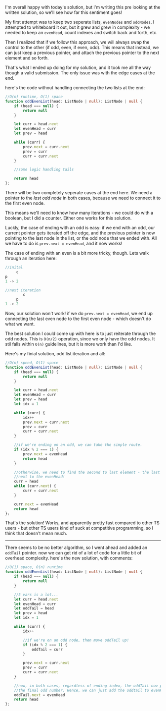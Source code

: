 I'm overall happy with today's solution, but I'm writing this pre looking at the written solution, so we'll see how far this sentiment goes!

My first attempt was to keep two seperate lists, `evenNodes` and `oddNodes`. I attempted to whiteboard it out, but it grew and grew in complexity - we needed to keep an `evenHead`, count indexes and switch back and forth, etc.

Then I realized that if we follow this approach, we will always swap the control to the other (if odd, even, if even, odd). This means that instead, we can just keep a previous pointer, and attach the previous pointer to the next element and so forth.

That's what I ended up doing for my solution, and it took me all the way though a valid submission. The only issue was with the edge cases at the end.

here's the code without handling connecting the two lists at the end:

```typescript
//O(n) runtime, O(1) space
function oddEvenList(head: ListNode | null): ListNode | null {
    if (head === null) {
        return null
    }

    let curr = head.next
    let evenHead = curr
    let prev = head

    while (curr) {
        prev.next = curr.next
        prev = curr
        curr = curr.next
    }

    //some logic handling tails

    return head
};
```

There will be two completely seperate cases at the end here. We need a pointer to the *last odd node* in both cases, because we need to connect it to the first even node.

This means we'll need to know how many iterations - we could do with a boolean, but I did a counter. Either one works for this solution.

Luckly, the case of ending with an odd is easy: if we end with an odd, our current pointer gets iterated off the edge, and the previous pointer is now pointing to the last node in the list, or the odd node that we ended with. All we have to do is `prev.next = evenHead`, and it now works!

The case of ending with an even is a bit more tricky, though. Lets walk through an iteration here:

```dart
//inital
     c
p
1 -> 2

//next iteration
        c
     p
1 -> 2
```

Now, our solution won't work! if we do `prev.next = evenHead`, we end up connecting the last even node to the first even node - which doesn't do what we want.

The best solution I could come up with here is to just reiterate through the odd nodes. This is `O(n/2)` operation, since we only have the odd nodes. It stil falls within `O(n)` guidelines, but it is more work than I'd like.

Here's my finial solution, odd list iteration and all:

```typescript
//O(n) speed, O(1) space
function oddEvenList(head: ListNode | null): ListNode | null {
    if (head === null) {
        return null
    }

    let curr = head.next
    let evenHead = curr
    let prev = head
    let idx = 1

    while (curr) {
        idx++
        prev.next = curr.next
        prev = curr
        curr = curr.next
    }

    //if we're ending on an odd, we can take the simple route.
    if (idx % 2 === 1) {
        prev.next = evenHead
        return head
    }

    //otherwise, we need to find the second to last element - the last odd element. Then, set it's
    //next to the evenHead!
    curr = head
    while (curr.next) {
        curr = curr.next
    }

    curr.next = evenHead
    return head
};
```

That's the solution! Works, and apparently pretty fast compared to other TS users - but other TS users kind of suck at competitive programming, so I think that doesn't mean much.

----

There seems to be no better algorithm, so I went ahead and added an `oddTail` pointer. now we can get rid of a lot of code for a little bit of overhead complexity. here's the new solution, with comments:

```typescript
//O(1) space, O(n) runtime
function oddEvenList(head: ListNode | null): ListNode | null {
    if (head === null) {
        return null
    }

    //5 vars is a lot...
    let curr = head.next
    let evenHead = curr
    let oddTail = head
    let prev = head
    let idx = 1

    while (curr) {
        idx++

        //if we're on an odd node, then move oddTail up!
        if (idx % 2 === 1) {
            oddTail = curr
        }

        prev.next = curr.next
        prev = curr
        curr = curr.next
    }

    //now, in both cases, regardless of ending index, the oddTail now points to
    //the final odd number. Hence, we can just add the oddtail to evenHead!
    oddTail.next = evenHead
    return head
};
```